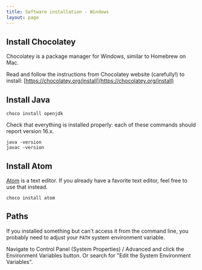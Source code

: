 ```yaml
---
title: Software installation - Windows
layout: page
---
```


## Install Chocolatey

Chocolatey is a package manager for Windows, similar to Homebrew on Mac.

Read and follow the instructions from Chocolatey website (carefully!) to
install:
[https://chocolatey.org/install](https://chocolatey.org/install)  
   

## Install Java

```
choco install openjdk
```

Check that everything is installed properly: each of these commands should
report version 16.x.

```
java -version
javac -version
```


## Install Atom

[Atom](https://atom.io/) is a text editor.  If you already have a favorite text
editor, feel free to use that instead.

```
choco install atom
```

## Paths

If you installed something but can't access it from the command line, you
probably need to adjust your ```PATH``` system environment variable.

Navigate to Control Panel (System Properties) / Advanced and click the
Environment Variables button.  Or search for "Edit the System Environment
Variables".



